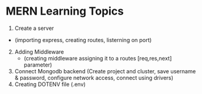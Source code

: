 # MERN Learning Topics
1. Create a server  
* (importing express, creating routes, listerning on port)
2. Adding Middleware 
    * (creating middleware assigning it to a routes [req,res,next] parameter)
3. Connect Mongodb backend (Create project and cluster, save username & password, configure network access, connect using drivers)
4. Creating DOTENV file (.env) 

